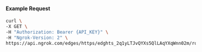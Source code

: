 <!-- Code generated for API Clients. DO NOT EDIT. -->

#### Example Request

```bash
curl \
-X GET \
-H "Authorization: Bearer {API_KEY}" \
-H "Ngrok-Version: 2" \
https://api.ngrok.com/edges/https/edghts_2q1yLTJvQYXs5QlLAqYXqWnn02m/routes/edghtsrt_2q1yLPXLGmXr5zzqS204aCMrsS9/traffic_policy
```
